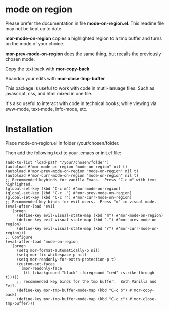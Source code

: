 # mode on region

Please prefer the documentation in file **mode-on-region.el**.
This readme file may not be kept up to date.

**mor-mode-on-region** copies a highlighted region to a tmp buffer and
turns on the mode of your choice.

**mor-prev-mode-on-region** does the same thing, but recalls the previously
chosen mode.

Copy the text back with **mor-copy-back**

Abandon your edits with **mor-close-tmp-buffer**


This package is useful to work with code in mutli-lanuage files.  Such as
javascript, css, and html mixed in one file.

It's also useful to interact with code in technical books; while viewing via
eww-mode, text-mode, info-mode, etc.


# Installation

Place mode-on-region.el in folder /your/chosen/folder.

Then add the following text to your .emacs or init.el file:

    (add-to-list 'load-path "/your/chosen/folder")
    (autoload #'mor-mode-on-region "mode-on-region" nil t)
    (autoload #'mor-prev-mode-on-region "mode-on-region" nil t)
    (autoload #'mor-curr-mode-on-region "mode-on-region" nil t)
    ;; Recommended keybinds for vanilla Emacs.  Press "C-c m" with text highlighted.
    (global-set-key (kbd "C-c m") #'mor-mode-on-region)
    (global-set-key (kbd "C-c .") #'mor-prev-mode-on-region)
    (global-set-key (kbd "C-c r") #'mor-curr-mode-on-region)
    ;; Recommended key binds for evil users.  Press "m" in visual mode.
    (eval-after-load 'evil
      '(progn
         (define-key evil-visual-state-map (kbd "m") #'mor-mode-on-region)
         (define-key evil-visual-state-map (kbd ".") #'mor-prev-mode-on-region)
         (define-key evil-visual-state-map (kbd "r") #'mor-curr-mode-on-region)))
    ;; Configure
    (eval-after-load 'mode-on-region
      '(progn
         (setq mor-format-automatically-p nil)
         (setq mor-fix-whitespace-p nil)
         (setq mor-readonly-for-extra-protection-p t)
         (custom-set-faces
          `(mor-readonly-face
            ((t (:background "black" :foreground "red" :strike-through t)))))
         ;; recommended key binds for the tmp buffer.  Both Vanilla and Evil.
         (define-key mor-tmp-buffer-mode-map (kbd "C-c b") #'mor-copy-back)
         (define-key mor-tmp-buffer-mode-map (kbd "C-c c") #'mor-close-tmp-buffer)))

